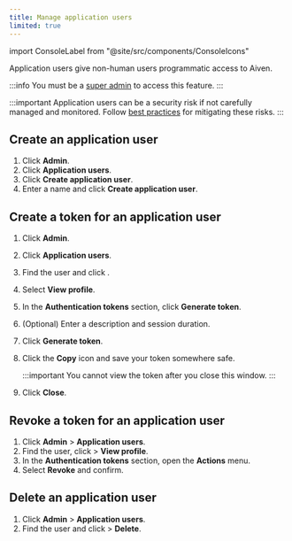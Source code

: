 ```yaml
---
title: Manage application users
limited: true
---
```


import ConsoleLabel from "@site/src/components/ConsoleIcons"

Application users give non-human users programmatic access to Aiven.

:::info
You must be a [super admin](/docs/platform/howto/make-super-admin) to access this feature.
:::

:::important
 Application users can be a security risk if not carefully managed and monitored. Follow
 [best practices](/docs/platform/concepts/application-users#security-best-practices) for
 mitigating these risks.
:::

## Create an application user

1.  Click **Admin**.
1.  Click **Application users**.
1.  Click **Create application user**.
1.  Enter a name and click **Create application user**.

## Create a token for an application user

1.  Click **Admin**.
1.  Click **Application users**.
1.  Find the user and click <ConsoleLabel name="actions"/>.
1.  Select **View profile**.
1.  In the **Authentication tokens** section, click **Generate token**.
1.  (Optional) Enter a description and session duration.
1.  Click **Generate token**.
1.  Click the **Copy** icon and save your token somewhere safe.

    :::important
    You cannot view the token after you close this window.
    :::

1.  Click **Close**.

## Revoke a token for an application user

1.  Click **Admin** > **Application users**.
1.  Find the user, click <ConsoleLabel name="actions"/> > **View profile**.
1.  In the **Authentication tokens** section, open the **Actions** menu.
1.  Select **Revoke** and confirm.

## Delete an application user

1.  Click **Admin** > **Application users**.
1.  Find the user and click <ConsoleLabel name="actions"/> > **Delete**.
